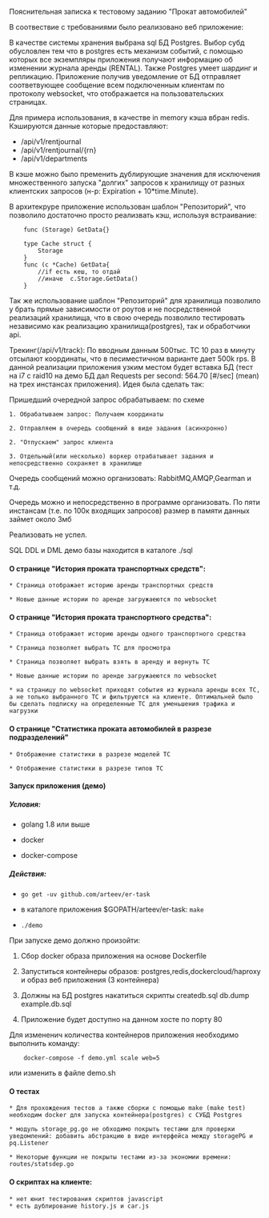 Пояснительная записка к тестовому заданию "Прокат автомобилей"


В соотвествие с требованиями было реализовано веб приложение:

В качестве системы хранения выбрана sql БД Postgres. Выбор субд обусловлен тем что в postgres есть механизм событий, с помощью которых все экземпляры приложения получают  информацию об изменении журнала аренды (RENTAL). Также  Postgres умеет шардинг и репликацию.
Приложение получив уведомление от БД отправляет соответвующее сообщение всем подключенным клиентам по протоколу websocket, что отображается на пользовательских страницах.

Для примера использования, в качестве in memory кэша вбран redis. Кэшируются данные которые предоставляют:

* /api/v1/rentjournal
* /api/v1/rentjournal/{rn}
* /api/v1/departments
 
В кэше можно было пременить дублирующие значения для исключения множественного запуска "долгих" запросов к хранилищу от разных клиентских запросов (н-р: Expiration + 10*time.Minute).

В архитекруре приложение использован шаблон "Репозиторий", что позволило достаточно просто реализвать кэш, используя встраивание:

``` type Storage {}
    func (Storage) GetData{}
    
    type Cache struct {
        Storage
    }
    func (c *Cache) GetData{
        //if есть кеш, то отдай 
        //иначе  c.Storage.GetData()
    }
```

Так же использование шаблон "Репозиторий" для хранилища позволило у брать прямые зависимости от роутов и не посредственной реализаций хранилища, что в свою очередь позволило тестировать независимо как реализацию хранилища(postgres), так и обработчики api.

Трекинг(/api/v1/track):
По вводным данным 500тыс. ТС  10 раз в минуту отсылают координаты,  что в песиместичном варианте дает 500k rps. В данной реализации приложения узким местом будет вставка БД (тест на i7 c raid10 на демо БД дал Requests per second:    564.70 [#/sec] (mean) на трех инстансах приложения). Идея была сделать так: 

Пришедший очередной запрос обрабатываем: по схеме

    1. Обрабатываем запрос: Получаем координаты

    2. Отправляем в очередь сообщений в виде задания (асинхронно)

    2. "Отпускаем" запрос клиента

    3. Отдельный(или несколько) воркер отрабатывает задания и непосредственно сохраняет в хранилище

Очередь сообщений можно организовать: RabbitMQ,AMQP,Gearman и т.д.

Очередь можно и непосредственно в программе организовать. По пяти инстансам (т.е. по 100к входящих запросов) размер в памяти данных займет около 3мб

Реализовать не успел.

SQL DDL и DML демо базы находится в каталоге ./sql

#### О странице "История проката транспортных средств":

    * Страница отображает историю аренды транспортных средств

    * Новые данные истории по аренде загружаеются по websocket

#### О странице "История проката транспортного средства": 

    * Страница отображает историю аренды одного транспортного средства

    * Страница позволяет выбрать ТС для просмотра

    * Страница позволяет выбрать взять в аренду и вернуть ТС

    * Новые данные истории по аренде загружаеются по websocket

    * на страницу по websocket приходят события из журнала аренды всех ТС, а не только выбранного ТС и фильтруются на клиенте. Оптимальней было бы сделать подписку на определенные ТС для уменьшения трафика и нагрузки

#### О странице "Статистика проката автомобилей в разрезе подразделений"

    * Отображение статистики в разрезе моделей ТС
    
    * Отображение статистики в разрезе типов ТС

#### Запуск приложения (демо)

##### Условия: 



* golang 1.8 или выше

* docker 

* docker-compose

##### Действия:

* ```go get -uv github.com/arteev/er-task```

* в каталоге приложения $GOPATH/arteev/er-task: ```make```

* ```./demo```

При запуске демо должно произойти: 

1. Сбор docker образа приложения на основе Dockerfile

2. Запуститься контейнеры образов: postgres,redis,dockercloud/haproxy и образ веб приложения (3 контейнера)

3. Должны на БД postgres накатиться скрипты createdb.sql db.dump example.db.sql

4. Приложение будет доступно на данном хосте по порту 80


Для измененич количества контейнеров приложения необходимо выполнить команду:

```
    docker-compose -f demo.yml scale web=5
```

или изменить в файле demo.sh

#### О тестах

    * Для прохождения тестов а также сборки с помощью make (make test) необходим docker для запуска контейнера(postgres) с СУБД Postgres

    * модуль storage_pg.go не обходимо покрыть тестами для проверки уведомлений: добавить абстракцию в виде интерфейса между storagePG и pq.Listener

    * Некоторые функции не покрыты тестами из-за экономии времени: routes/statsdep.go

#### О скриптах на клиенте:

    * нет юнит тестирования скриптов javascript
    * есть дублирование history.js и car.js

